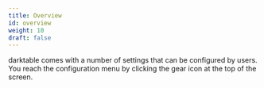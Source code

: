 ```yaml
---
title: Overview
id: overview
weight: 10
draft: false
---
```


darktable comes with a number of settings that can be configured by users. You reach the configuration menu by clicking the gear icon at the top of the screen. 
